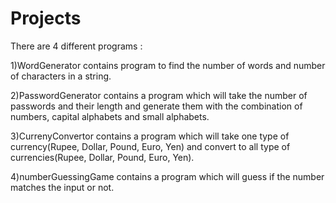 # Projects

There are 4 different programs :

1)WordGenerator contains program to find the number of words and number of characters in a string.

2)PasswordGenerator contains a program which will take the number of passwords and their length and generate them with the combination of numbers, capital alphabets and small alphabets.

3)CurrenyConvertor contains a program which will take one type of currency(Rupee, Dollar, Pound, Euro, Yen) and convert to all type of currencies(Rupee, Dollar, Pound, Euro, Yen).

4)numberGuessingGame contains a program which will guess if the number matches the input or not.

